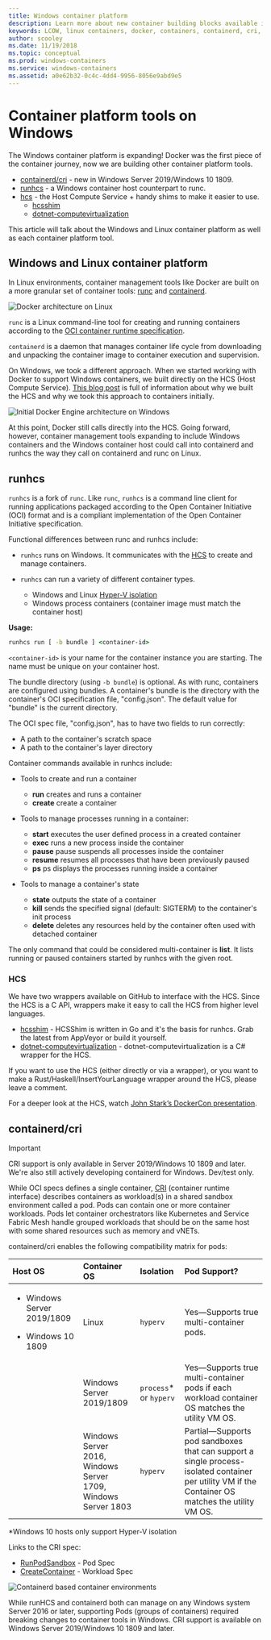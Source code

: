 ```yaml
---
title: Windows container platform
description: Learn more about new container building blocks available in Windows.
keywords: LCOW, linux containers, docker, containers, containerd, cri, runhcs, runc
author: scooley
ms.date: 11/19/2018
ms.topic: conceptual
ms.prod: windows-containers
ms.service: windows-containers
ms.assetid: a0e62b32-0c4c-4dd4-9956-8056e9abd9e5
---
```

# Container platform tools on Windows

The Windows container platform is expanding! Docker was the first piece of the container journey, now we are building other container platform tools.

* [containerd/cri](https://github.com/containerd/cri) - new in Windows Server 2019/Windows 10 1809.
* [runhcs](https://github.com/Microsoft/hcsshim/tree/master/cmd/runhcs) - a Windows container host counterpart to runc.
* [hcs](https://docs.microsoft.com/virtualization/api/) - the Host Compute Service + handy shims to make it easier to use.
  * [hcsshim](https://github.com/microsoft/hcsshim)
  * [dotnet-computevirtualization](https://github.com/microsoft/dotnet-computevirtualization)

This article will talk about the Windows and Linux container platform as well as each container platform tool.

## Windows and Linux container platform

In Linux environments, container management tools like Docker are built on a more granular set of container tools: [runc](https://github.com/opencontainers/runc) and [containerd](https://containerd.io/).

![Docker architecture on Linux](media/docker-on-linux.png)

`runc` is a Linux command-line tool for creating and running containers according to the [OCI container runtime specification](https://github.com/opencontainers/runtime-spec).

`containerd` is a daemon that manages container life cycle from downloading and unpacking the container image to container execution and supervision.

On Windows, we took a different approach.  When we started working with Docker to support Windows containers, we built directly on the HCS (Host Compute Service).  [This blog post](https://techcommunity.microsoft.com/t5/Containers/Introducing-the-Host-Compute-Service-HCS/ba-p/382332) is full of information about why we built the HCS and why we took this approach to containers initially.

![Initial Docker Engine architecture on Windows](media/hcs.png)

At this point, Docker still calls directly into the HCS. Going forward, however, container management tools expanding to include Windows containers and the Windows container host could call into containerd and runhcs the way they call on containerd and runc on Linux.

## runhcs

`runhcs` is a fork of `runc`.  Like `runc`, `runhcs` is a command line client for running applications packaged according to the Open Container Initiative (OCI) format and is a compliant implementation of the Open Container Initiative specification.

Functional differences between runc and runhcs include:

* `runhcs` runs on Windows.  It communicates with the [HCS](containerd.md#hcs) to create and manage containers.
* `runhcs` can run a variety of different container types.

  * Windows and Linux [Hyper-V isolation](../manage-containers/hyperv-container.md)
  * Windows process containers (container image must match the container host)

**Usage:**

``` cmd
runhcs run [ -b bundle ] <container-id>
```

`<container-id>` is your name for the container instance you are starting. The name must be unique on your container host.

The bundle directory (using `-b bundle`) is optional.
As with runc, containers are configured using bundles. A container's bundle is the directory with the container's OCI specification file, "config.json".  The default value for "bundle" is the current directory.

The OCI spec file, "config.json", has to have two fields to run correctly:

* A path to the container's scratch space
* A path to the container's layer directory

Container commands available in runhcs include:

* Tools to create and run a container
  * **run** creates and runs a container
  * **create** create a container

* Tools to manage processes running in a container:
  * **start** executes the user defined process in a created container
  * **exec** runs a new process inside the container
  * **pause** pause suspends all processes inside the container
  * **resume** resumes all processes that have been previously paused
  * **ps** ps displays the processes running inside a container

* Tools to manage a container's state
  * **state** outputs the state of a container
  * **kill** sends the specified signal (default: SIGTERM) to the container's init process
  * **delete** deletes any resources held by the container often used with detached container

The only command that could be considered multi-container is **list**.  It lists running or paused containers started by runhcs with the given root.

### HCS

We have two wrappers available on GitHub to interface with the HCS. Since the HCS is a C API, wrappers make it easy to call the HCS from higher level languages.

* [hcsshim](https://github.com/microsoft/hcsshim) - HCSShim is written in Go and it's the basis for runhcs.
Grab the latest from AppVeyor or build it yourself.
* [dotnet-computevirtualization](https://github.com/microsoft/dotnet-computevirtualization) - dotnet-computevirtualization is a C# wrapper for the HCS.

If you want to use the HCS (either directly or via a wrapper), or you want to make a Rust/Haskell/InsertYourLanguage wrapper around the HCS, please leave a comment.

For a deeper look at the HCS, watch [John Stark’s DockerCon presentation](https://www.youtube.com/watch?v=85nCF5S8Qok).

## containerd/cri

> [!IMPORTANT]
> CRI support is only available in Server 2019/Windows 10 1809 and later.  We're also still actively developing containerd for Windows.
> Dev/test only.

While OCI specs defines a single container, [CRI](https://github.com/kubernetes/kubernetes/blob/master/pkg/kubelet/apis/cri/runtime/v1alpha2/api.proto) (container runtime interface) describes containers as workload(s) in a shared sandbox environment called a pod.  Pods can contain one or more container workloads.  Pods let container orchestrators like Kubernetes and Service Fabric Mesh handle grouped workloads that should be on the same host with some shared resources such as memory and vNETs.

containerd/cri enables the following compatibility matrix for pods:

| Host OS | Container OS | Isolation | Pod Support? |
|:-------------------------------------------------------------------------|:-----------------------------------------------------------------------------|:---------------------|:-----------------------------------------------------------------------------------------------------------------------------------------------------|
| <ul><li>Windows Server 2019/1809</ul></li><ul><li>Windows 10 1809</ul></li> | Linux | `hyperv` | Yes—Supports true multi-container pods. |
|  | Windows Server 2019/1809 | `process`* or `hyperv` | Yes—Supports true multi-container pods if each workload container OS matches the utility VM OS. |
|  | Windows Server 2016,</br>Windows Server 1709,</br>Windows Server 1803 | `hyperv` | Partial—Supports pod sandboxes that can support a single process-isolated container per utility VM if the Container OS matches the utility VM OS. |

\*Windows 10 hosts only support Hyper-V isolation

Links to the CRI spec:

* [RunPodSandbox](https://github.com/kubernetes/kubernetes/blob/master/pkg/kubelet/apis/cri/runtime/v1alpha2/api.proto#L24) - Pod Spec
* [CreateContainer](https://github.com/kubernetes/kubernetes/blob/master/pkg/kubelet/apis/cri/runtime/v1alpha2/api.proto#L47) - Workload Spec

![Containerd based container environments](media/containerd-platform.png)

While runHCS and containerd both can manage on any Windows system Server 2016 or later, supporting Pods (groups of containers) required breaking changes to container tools in Windows.  CRI support is available on Windows Server 2019/Windows 10 1809 and later.
